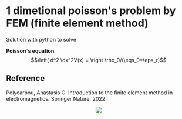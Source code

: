 # 1 dimetional poisson's problem by FEM (finite element method)

Solution with python to solve

**Poisson`s equation**
$$\left( d^2 \dx^2V(x) = \right \rho_0/(\eqs_0*\eps_r)$$

## Reference
Polycarpou, Anastasis C. Introduction to the finite element method in electromagnetics. Springer Nature, 2022.


<div align="center">
	<img src="https://img.shields.io/badge/Python-3776AB?style=flat&logo=Java&logoColor=white"/>
</div>

